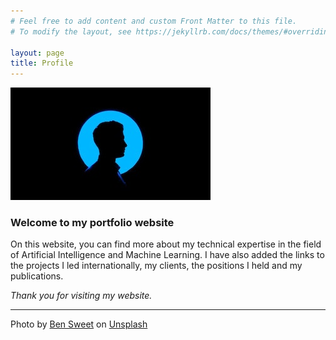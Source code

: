 ```yaml
---
# Feel free to add content and custom Front Matter to this file.
# To modify the layout, see https://jekyllrb.com/docs/themes/#overriding-theme-defaults

layout: page
title: Profile
---
```

![Profile](/images/profile.jpg)
### Welcome to my portfolio website
On this website, you can find more about my technical expertise in the field of
Artificial Intelligence and Machine Learning. I have also added the links to the
projects I led internationally, my clients, the positions I held and my publications.

*Thank you for visiting my website.*

---
Photo by <a href="https://unsplash.com/@benjaminsweet?utm_source=unsplash&utm_medium=referral&utm_content=creditCopyText">Ben Sweet</a> on <a href="https://unsplash.com/s/photos/profile?utm_source=unsplash&utm_medium=referral&utm_content=creditCopyText">Unsplash</a>

